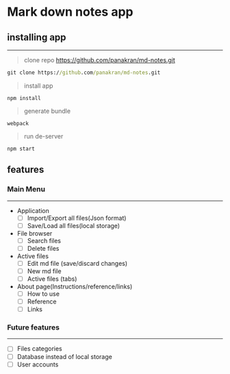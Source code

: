 # Mark down notes app

## installing app

---

> clone repo https://github.com/panakran/md-notes.git

```cmd
git clone https://github.com/panakran/md-notes.git
```

> install app

```
npm install
```
> generate bundle

```
webpack
```

> run de-server

```
npm start
```

## features


### Main Menu

---

+ Application
    - [ ] Import/Export all files(Json format)
    - [ ] Save/Load all files(local storage)
+ File browser
    - [ ] Search files
    - [ ] Delete files
+ Active files
    - [ ] Edit md file (save/discard changes)
    - [ ] New md file
    - [ ] Active files (tabs)
+ About page(Instructions/reference/links)
    - [ ] How to use
    - [ ] Reference
    - [ ] Links

### Future features

---

+ [ ] Files categories
+ [ ] Database instead of local storage
+ [ ] User accounts
